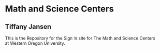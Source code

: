 # Math and Science Centers
## Tiffany Jansen
This is the Repository for the Sign In site for The Math and Science Centers at Western Oregon University.
